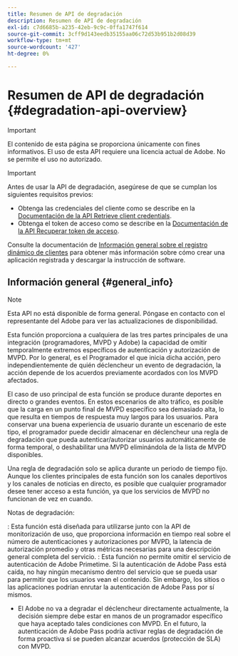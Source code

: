```yaml
---
title: Resumen de API de degradación
description: Resumen de API de degradación
exl-id: c7d6685b-a235-42eb-9c9c-0ffa1747f614
source-git-commit: 3cff9d143eedb35155aa06c72d53b951b2d08d39
workflow-type: tm+mt
source-wordcount: '427'
ht-degree: 0%

---
```



# Resumen de API de degradación {#degradation-api-overview}

>[!IMPORTANT]
>
> El contenido de esta página se proporciona únicamente con fines informativos. El uso de esta API requiere una licencia actual de Adobe. No se permite el uso no autorizado.

>[!IMPORTANT]
>
> Antes de usar la API de degradación, asegúrese de que se cumplan los siguientes requisitos previos:
>
> * Obtenga las credenciales del cliente como se describe en la [Documentación de la API Retrieve client credentials](./dcr-api/apis/dynamic-client-registration-apis-retrieve-client-credentials.md).
> * Obtenga el token de acceso como se describe en la [Documentación de la API Recuperar token de acceso](./dcr-api/apis/dynamic-client-registration-apis-retrieve-access-token.md).
>
> Consulte la documentación de [Información general sobre el registro dinámico de clientes](./dcr-api/dynamic-client-registration-overview.md) para obtener más información sobre cómo crear una aplicación registrada y descargar la instrucción de software.

## Información general {#general_info}

>[!NOTE]
>
>Esta API no está disponible de forma general. Póngase en contacto con el representante del Adobe para ver las actualizaciones de disponibilidad.

Esta función proporciona a cualquiera de las tres partes principales de una integración (programadores, MVPD y Adobe) la capacidad de omitir temporalmente extremos específicos de autenticación y autorización de MVPD. Por lo general, es el Programador el que inicia dicha acción, pero independientemente de quién déclencheur un evento de degradación, la acción depende de los acuerdos previamente acordados con los MVPD afectados.

El caso de uso principal de esta función se produce durante deportes en directo o grandes eventos. En estos escenarios de alto tráfico, es posible que la carga en un punto final de MVPD específico sea demasiado alta, lo que resulta en tiempos de respuesta muy largos para los usuarios. Para conservar una buena experiencia de usuario durante un escenario de este tipo, el programador puede decidir almacenar en déclencheur una regla de degradación que pueda autenticar/autorizar usuarios automáticamente de forma temporal, o deshabilitar una MVPD eliminándola de la lista de MVPD disponibles.

Una regla de degradación solo se aplica durante un periodo de tiempo fijo. Aunque los clientes principales de esta función son los canales deportivos y los canales de noticias en directo, es posible que cualquier programador desee tener acceso a esta función, ya que los servicios de MVPD no funcionan de vez en cuando.

Notas de degradación:

: Esta función está diseñada para utilizarse junto con la API de monitorización de uso, que proporciona información en tiempo real sobre el número de autenticaciones y autorizaciones por MVPD, la latencia de autorización promedio y otras métricas necesarias para una descripción general completa del servicio.
: Esta función no permite omitir el servicio de autenticación de Adobe Primetime. Si la autenticación de Adobe Pass está caída, no hay ningún mecanismo dentro del servicio que se pueda usar para permitir que los usuarios vean el contenido. Sin embargo, los sitios o las aplicaciones podrían enrutar la autenticación de Adobe Pass por sí mismos.
- El Adobe no va a degradar el déclencheur directamente actualmente, la decisión siempre debe estar en manos de un programador específico que haya aceptado tales condiciones con MVPD. En el futuro, la autenticación de Adobe Pass podría activar reglas de degradación de forma proactiva si se pueden alcanzar acuerdos (protección de SLA) con MVPD.

<!--
## Related Information {#related}

- [ESM API](/help/authentication/entitlement-service-monitoring-api.md)
- [Server-side Metrics](/help/authentication/understanding-serverside-metrics.md)
-->
